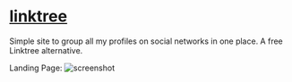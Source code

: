 # [linktree](https://samirpaul1.github.io/link)
Simple site to group all my profiles on social networks in one place. A free Linktree alternative.

Landing Page:
![screenshot](https://raw.githubusercontent.com/SamirPaul1/links/main/samirpaul1-links.jpeg)
 
  
 
